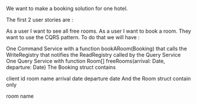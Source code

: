 We want to make a booking solution for one hotel.

The first 2 user stories are :

As a user I want to see all free rooms.
As a user I want to book a room.
They want to use the CQRS pattern. To do that we will have :

One Command Service with a function bookARoom(Booking)
that calls the WriteRegistry
that notifies the ReadRegistry called by the Query Service
One Query Service with function Room[] freeRooms(arrival: Date, departure: Date)
The Booking struct contains

client id
room name
arrival date
departure date
And the Room struct contain only

room name